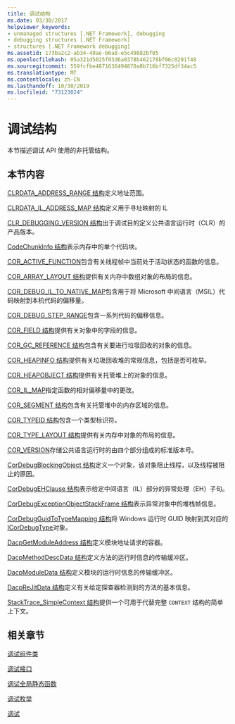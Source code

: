 ```yaml
---
title: 调试结构
ms.date: 03/30/2017
helpviewer_keywords:
- unmanaged structures [.NET Framework], debugging
- debugging structures [.NET Framework]
- structures [.NET Framework debugging]
ms.assetid: 173ba2c2-ab34-49ae-b6a8-e5c49882bf05
ms.openlocfilehash: 05a321d5025f03d6a0378b462178bf06c0291f48
ms.sourcegitcommit: 559fcfbe4871636494870a8b716bf7325df34ac5
ms.translationtype: MT
ms.contentlocale: zh-CN
ms.lasthandoff: 10/30/2019
ms.locfileid: "73123024"
---
```

# <a name="debugging-structures"></a>调试结构

本节描述调试 API 使用的非托管结构。

## <a name="in-this-section"></a>本节内容
 [CLRDATA_ADDRESS_RANGE 结构](../../../../docs/framework/unmanaged-api/debugging/clrdata-address-range-structure.md)定义地址范围。

 [CLRDATA_IL_ADDRESS_MAP 结构](../../../../docs/framework/unmanaged-api/debugging/clrdata-il-address-map-structure.md)定义用于寻址映射的 IL

 [CLR_DEBUGGING_VERSION 结构](../../../../docs/framework/unmanaged-api/debugging/clr-debugging-version-structure.md)出于调试目的定义公共语言运行时（CLR）的产品版本。

 [CodeChunkInfo 结构](../../../../docs/framework/unmanaged-api/debugging/codechunkinfo-structure.md)表示内存中的单个代码块。

 [COR_ACTIVE_FUNCTION](cor-active-function-structure.md)包含有关线程帧中当前处于活动状态的函数的信息。

 [COR_ARRAY_LAYOUT 结构](../../../../docs/framework/unmanaged-api/debugging/cor-array-layout-structure.md)提供有关内存中数组对象的布局的信息。

 [COR_DEBUG_IL_TO_NATIVE_MAP](cor-debug-il-to-native-map-structure.md)包含用于将 Microsoft 中间语言（MSIL）代码映射到本机代码的偏移量。

 [COR_DEBUG_STEP_RANGE](cor-debug-step-range-structure.md)包含一系列代码的偏移信息。

 [COR_FIELD 结构](../../../../docs/framework/unmanaged-api/debugging/cor-field-structure.md)提供有关对象中的字段的信息。

 [COR_GC_REFERENCE 结构](../../../../docs/framework/unmanaged-api/debugging/cor-gc-reference-structure.md)包含有关要进行垃圾回收的对象的信息。

 [COR_HEAPINFO 结构](../../../../docs/framework/unmanaged-api/debugging/cor-heapinfo-structure.md)提供有关垃圾回收堆的常规信息，包括是否可枚举。

 [COR_HEAPOBJECT 结构](../../../../docs/framework/unmanaged-api/debugging/cor-heapobject-structure.md)提供有关托管堆上的对象的信息。

 [COR_IL_MAP](cor-il-map-structure.md)指定函数的相对偏移量中的更改。

 [COR_SEGMENT 结构](../../../../docs/framework/unmanaged-api/debugging/cor-segment-structure.md)包含有关托管堆中的内存区域的信息。

 [COR_TYPEID 结构](../../../../docs/framework/unmanaged-api/debugging/cor-typeid-structure.md)包含一个类型标识符。

 [COR_TYPE_LAYOUT 结构](../../../../docs/framework/unmanaged-api/debugging/cor-type-layout-structure.md)提供有关内存中对象的布局的信息。

 [COR_VERSION](cor-version-structure.md)存储公共语言运行时的由四个部分组成的标准版本号。

 [CorDebugBlockingObject 结构](../../../../docs/framework/unmanaged-api/debugging/cordebugblockingobject-structure.md)定义一个对象，该对象阻止线程，以及线程被阻止的原因。

 [CorDebugEHClause 结构](../../../../docs/framework/unmanaged-api/debugging/cordebugehclause-structure.md)表示给定中间语言（IL）部分的异常处理（EH）子句。

 [CorDebugExceptionObjectStackFrame 结构](../../../../docs/framework/unmanaged-api/debugging/cordebugexceptionobjectstackframe-structure.md)表示异常对象中的堆栈帧信息。

 [CorDebugGuidToTypeMapping 结构](../../../../docs/framework/unmanaged-api/debugging/cordebugguidtotypemapping-structure.md)将 Windows 运行时 GUID 映射到其对应的[ICorDebugType](../../../../docs/framework/unmanaged-api/debugging/icordebugtype-interface.md)对象。

 [DacpGetModuleAddress 结构](../../../../docs/framework/unmanaged-api/debugging/dacpgetmoduleaddress-structure.md)定义模块地址请求的容器。

 [DacpMethodDescData 结构](../../../../docs/framework/unmanaged-api/debugging/dacpmethoddescdata-structure.md)定义方法的运行时信息的传输缓冲区。

 [DacpModuleData 结构](../../../../docs/framework/unmanaged-api/debugging/dacpmoduledata-structure.md)定义模块的运行时信息的传输缓冲区。

 [DacpReJitData 结构](../../../../docs/framework/unmanaged-api/debugging/dacprejitdata-structure.md)定义有关给定探查器检测到的方法的基本信息。

 [StackTrace_SimpleContext 结构](../../../../docs/framework/unmanaged-api/debugging/stacktrace-simplecontext-structure.md)提供一个可用于代替完整 `CONTEXT` 结构的简单上下文。

## <a name="related-sections"></a>相关章节

 [调试组件类](../../../../docs/framework/unmanaged-api/debugging/debugging-coclasses.md)

 [调试接口](../../../../docs/framework/unmanaged-api/debugging/debugging-interfaces.md)

 [调试全局静态函数](../../../../docs/framework/unmanaged-api/debugging/debugging-global-static-functions.md)

 [调试枚举](../../../../docs/framework/unmanaged-api/debugging/debugging-enumerations.md)

 [调试](../../../../docs/framework/unmanaged-api/debugging/index.md)
